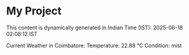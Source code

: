 # My Project

This content is dynamically generated in Indian Time (IST): 2025-06-18 02:08:12 IST


Current Weather in Coimbatore:
Temperature: 22.88 °C
Condition: mist
